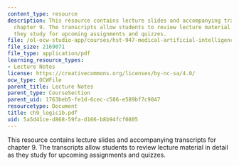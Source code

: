 ```yaml
---
content_type: resource
description: This resource contains lecture slides and accompanying transcripts for
  chapter 9. The transcripts allow students to review lecture material in detail as
  they study for upcoming assignments and quizzes.
file: /ol-ocw-studio-app/courses/hst-947-medical-artificial-intelligence-spring-2005/5a5d41ced86859fad166b8b94fcf0805_ch9_logic1b.pdf
file_size: 2169071
file_type: application/pdf
learning_resource_types:
- Lecture Notes
license: https://creativecommons.org/licenses/by-nc-sa/4.0/
ocw_type: OCWFile
parent_title: Lecture Notes
parent_type: CourseSection
parent_uid: 1763beb5-fe1d-6cec-c586-e589bf7c9047
resourcetype: Document
title: ch9_logic1b.pdf
uid: 5a5d41ce-d868-59fa-d166-b8b94fcf0805
---
```

This resource contains lecture slides and accompanying transcripts for chapter 9. The transcripts allow students to review lecture material in detail as they study for upcoming assignments and quizzes.